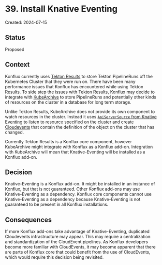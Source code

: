 # 39. Install Knative Eventing

Created: 2024-07-15

## Status

Proposed

## Context

Konflux currently uses [Tekton Results](https://tekton.dev/docs/results) to store Tekton PipelineRuns off the Kubernetes
Cluster that they were run on. There have been many performance issues that Konflux has encountered while using Tekton
Results. To side step the issues with Tekton Results, Konflux may decide to integrate with
[KubeArchive](https://github.com/kubearchive/kubearchive) to store PipelineRuns and potentially other kinds of resources
on the cluster in a database for long term storage.

Unlike Tekton Results, KubeArchive does not provide its own component to watch resources in the cluster. Instead it uses
[`ApiServerSource` from Knative Eventing](https://knative.dev/docs/eventing/sources/apiserversource) to listen to
resource specified on the cluster and create [Cloudevents](https://cloudevents.io) that contain the definition of the
object on the cluster that has changed.

Currently Tekton Results is a Konflux core component, however KubeArchive might integrate with Konflux as a Konflux
add-on. Integration with KubeArchive will mean that Knative-Eventing will be installed as a Konflux add-on.

## Decision

Knative-Eventing is a Konflux add-on. It might be installed in an instance of Konflux, but that is not guaranteed. Other
Konflux add-ons may use Knative-Eventing as a dependency. Konflux core components cannot use Knative-Eventing as a
dependency because Knative-Eventing is not guaranteed to be present in all Konflux installations.

## Consequences

If more Konflux add-ons take advantage of Knative-Eventing, duplicated Cloudevents infrastructure may appear. This
may require a centralization and standardization of the CloudEvent pipelines. As Konflux developers become more familiar
with CloudEvents, it may become apparent that there are parts of Konflux core that could benefit from the use of
CloudEvents, which would require this decision being revisited.
